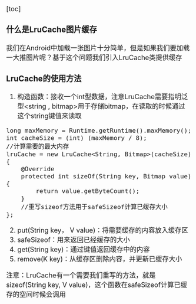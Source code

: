 <font size = "4">

[toc]

### 什么是LruCache图片缓存
我们在Android中加载一张图片十分简单，但是如果我们要加载一大推图片呢？基于这个问题我们引入LruCache类提供缓存

### LruCache的使用方法
1. 构造函数：接收一个int型数据，注意LruCache需要指明泛型<string , bitmap>用于存储bitmap，在读取的时候通过这个string键值来读取
```
long maxMemory = Runtime.getRuntime().maxMemory();
int cacheSize = (int) (maxMemory / 8);
//计算需要的最大内存
lruCache = new LruCache<String, Bitmap>(cacheSize) {
    @Override
    protected int sizeOf(String key, Bitmap value) {
        return value.getByteCount();
    }
    //重写sizeof方法用于safeSizeof计算已缓存大小
};
```
2. put(String key， V value)：将需要缓存的内容放入缓存区
3. safeSizeof：用来返回已经缓存的大小
4. get(String key)：通过键值返回缓存中的内容
5. remove(K key)：从缓存区删除内容，并更新已缓存大小

注意：LruCache有一个需要我们重写的方法，就是sizeof(String key, V value)，这个函数在safeSizeof计算已缓存的空间时候会调用


</font>